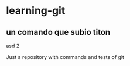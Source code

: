 # learning-git

## un comando que subio titon

asd 2

Just a repository with commands and tests of git
